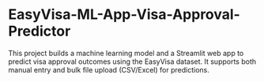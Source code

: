 # EasyVisa-ML-App-Visa-Approval-Predictor
This project builds a  machine learning model and a  Streamlit web app  to predict visa approval outcomes using the  EasyVisa dataset.   It supports both manual entry and  bulk file upload (CSV/Excel)  for predictions.
